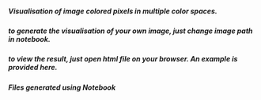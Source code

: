 ##### Visualisation of image colored pixels in multiple color spaces. 
##### to generate the visualisation of your own image, just change image path in notebook.
##### to view the result, just open html file on your browser. An example is provided here. 
##### Files generated using Notebook
